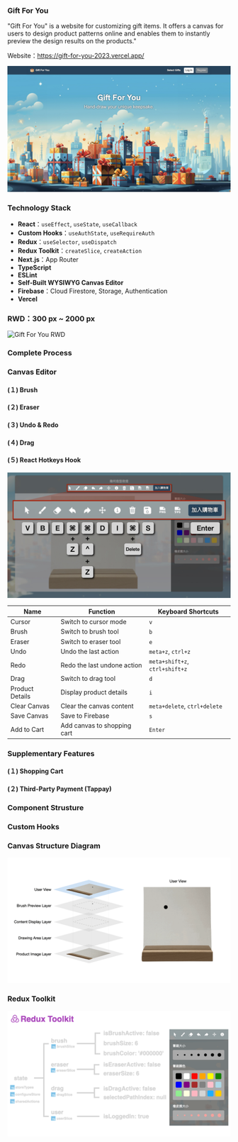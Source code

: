 ### Gift For You

"Gift For You" is a website for customizing gift items. It offers a canvas for users to design product patterns online and enables them to instantly preview the design results on the products."

Website：https://gift-for-you-2023.vercel.app/

![Gift For You Home Page](public/images/README/homepage.jpeg)


### Technology Stack

- **React**：`useEffect`, `useState`, `useCallback`
- **Custom Hooks**：`useAuthState`, `useRequireAuth`
- **Redux**：`useSelector`, `useDispatch`
- **Redux Toolkit**：`createSlice`, `createAction`
- **Next.js**：App Router
- **TypeScript**
- **ESLint**
- **Self-Built WYSIWYG Canvas Editor**
- **Firebase**：Cloud Firestore, Storage, Authentication
- **Vercel**
<!-- 補圖-->

### RWD：300 px ~ 2000 px
![Gift For You RWD](public/images/README/homepage-RWD.gif)


### Complete Process
<!-- 待補 GIF 動畫圖-->

### Canvas Editor
#### (１) Brush
<!-- 待補 GIF 動畫圖-->

#### (２) Eraser
<!-- 待補 GIF 動畫圖-->

#### (３) Undo & Redo
<!-- 待補 GIF 動畫圖-->

#### (４) Drag
<!-- 待補 GIF 動畫圖-->

#### (５) React Hotkeys Hook
![React Hotkeys Hook](public/images/README/react-hotkeys-hook.jpeg)

| Name             | Function                    | Keyboard Shortcuts                |
|------------------|-----------------------------|-----------------------------------|
| Cursor           | Switch to cursor mode       | `v`                               |
| Brush            | Switch to brush tool        | `b`                               |
| Eraser           | Switch to eraser tool       | `e`                               |
| Undo             | Undo the last action        | `meta+z`, `ctrl+z`                |
| Redo             | Redo the last undone action | `meta+shift+z`, `ctrl+shift+z`    |
| Drag             | Switch to drag tool         | `d`                               |
| Product Details  | Display product details     | `i`                               |
| Clear Canvas     | Clear the canvas content    | `meta+delete`, `ctrl+delete`      |
| Save Canvas      | Save to Firebase            | `s`                               |
| Add to Cart      | Add canvas to shopping cart | `Enter`                           |


### Supplementary Features
#### (１) Shopping Cart
<!-- 待補 GIF 動畫圖-->

#### (２) Third-Party Payment (Tappay)
<!-- 待補 GIF 動畫圖-->

### Component Strusture
<!-- 待補：組件結構  -->

### Custom Hooks

<!-- 待補：自定義 Hook 介紹  -->

### Canvas Structure Diagram

![Canvas Structure Diagram](public/images/brush-structure-diagram.gif)

### Redux Toolkit
  
![Redux Toolkit](public/images/README/redux-toolkit.gif)


